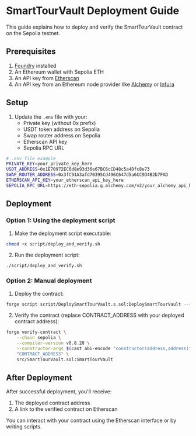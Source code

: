 # SmartTourVault Deployment Guide

This guide explains how to deploy and verify the SmartTourVault contract on the Sepolia testnet.

## Prerequisites

1. [Foundry](https://book.getfoundry.sh/getting-started/installation) installed
2. An Ethereum wallet with Sepolia ETH
3. An API key from [Etherscan](https://etherscan.io/apis)
4. An API key from an Ethereum node provider like [Alchemy](https://www.alchemy.com/) or [Infura](https://infura.io/)

## Setup

1. Update the `.env` file with your:
   - Private key (without 0x prefix)
   - USDT token address on Sepolia
   - Swap router address on Sepolia
   - Etherscan API key
   - Sepolia RPC URL

```sh
# .env file example
PRIVATE_KEY=your_private_key_here
USDT_ADDRESS=0x1E70972EC6d8e93d36e67BC6cCD48c5a4Dfc8e73
SWAP_ROUTER_ADDRESS=0x3fC91A3afd70395Cd496C647d5a6CC9D4B2b7FAD
ETHERSCAN_API_KEY=your_etherscan_api_key_here
SEPOLIA_RPC_URL=https://eth-sepolia.g.alchemy.com/v2/your_alchemy_api_key_here
```

## Deployment

### Option 1: Using the deployment script

1. Make the deployment script executable:
```sh
chmod +x script/deploy_and_verify.sh
```

2. Run the deployment script:
```sh
./script/deploy_and_verify.sh
```

### Option 2: Manual deployment

1. Deploy the contract:
```sh
forge script script/DeploySmartTourVault.s.sol:DeploySmartTourVault --rpc-url sepolia --broadcast
```

2. Verify the contract (replace CONTRACT_ADDRESS with your deployed contract address):
```sh
forge verify-contract \
    --chain sepolia \
    --compiler-version v0.8.28 \
    --constructor-args $(cast abi-encode "constructor(address,address)" "$USDT_ADDRESS" "$SWAP_ROUTER_ADDRESS") \
    "CONTRACT_ADDRESS" \
    src/SmartTourVault.sol:SmartTourVault
```

## After Deployment

After successful deployment, you'll receive:
1. The deployed contract address
2. A link to the verified contract on Etherscan

You can interact with your contract using the Etherscan interface or by writing scripts.
